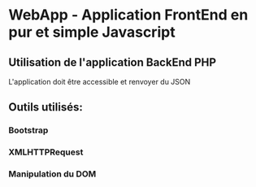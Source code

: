 # WebApp - Application FrontEnd en pur et simple Javascript

## Utilisation de l'application BackEnd PHP
L'application doit être accessible et renvoyer du JSON



## Outils utilisés:

### Bootstrap

### XMLHTTPRequest

### Manipulation du DOM
